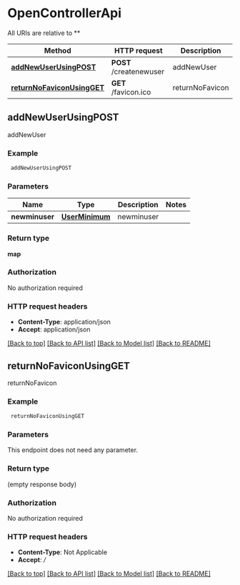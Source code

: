 # OpenControllerApi

All URIs are relative to **

Method | HTTP request | Description
------------- | ------------- | -------------
[**addNewUserUsingPOST**](OpenControllerApi.md#addNewUserUsingPOST) | **POST** /createnewuser | addNewUser
[**returnNoFaviconUsingGET**](OpenControllerApi.md#returnNoFaviconUsingGET) | **GET** /favicon.ico | returnNoFavicon


## **addNewUserUsingPOST**

addNewUser

### Example
```bash
 addNewUserUsingPOST
```

### Parameters

Name | Type | Description  | Notes
------------- | ------------- | ------------- | -------------
 **newminuser** | [**UserMinimum**](UserMinimum.md) | newminuser |

### Return type

**map**

### Authorization

No authorization required

### HTTP request headers

 - **Content-Type**: application/json
 - **Accept**: application/json

[[Back to top]](#) [[Back to API list]](../README.md#documentation-for-api-endpoints) [[Back to Model list]](../README.md#documentation-for-models) [[Back to README]](../README.md)

## **returnNoFaviconUsingGET**

returnNoFavicon

### Example
```bash
 returnNoFaviconUsingGET
```

### Parameters
This endpoint does not need any parameter.

### Return type

(empty response body)

### Authorization

No authorization required

### HTTP request headers

 - **Content-Type**: Not Applicable
 - **Accept**: */*

[[Back to top]](#) [[Back to API list]](../README.md#documentation-for-api-endpoints) [[Back to Model list]](../README.md#documentation-for-models) [[Back to README]](../README.md)

